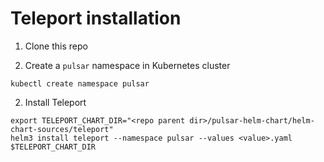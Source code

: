 # Teleport installation

1. Clone this repo

2. Create a `pulsar` namespace in Kubernetes cluster
```
kubectl create namespace pulsar
```

2. Install Teleport

```
export TELEPORT_CHART_DIR="<repo parent dir>/pulsar-helm-chart/helm-chart-sources/teleport"
helm3 install teleport --namespace pulsar --values <value>.yaml $TELEPORT_CHART_DIR
```